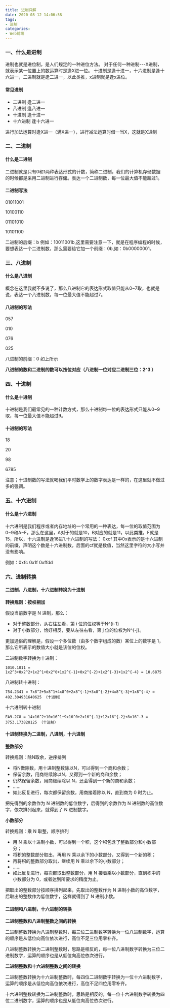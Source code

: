 ```yaml
---
title: 进制详解
date: 2020-08-12 14:06:58
tags:
- 进制
categories:
- Web前端
---
```

### 一、什么是进制
进制也就是进位制，是人们规定的一种进位方法。 对于任何一种进制---X进制，就表示某一位置上的数运算时是逢X进一位。 十进制是逢十进一，十六进制是逢十六进一，二进制就是逢二进一，以此类推，x进制就是逢x进位。
<!--more-->


#### 常见进制

- 二进制 逢二进一
- 八进制 逢八进一
- 十进制 逢十进一
- 十六进制 逢十六进一

进行加法运算时逢X进一（满X进一），进行减法运算时借一当X，这就是X进制

### 二、二进制
#### 什么是二进制
二进制就是只有0和1两种表达形式的计数，简称二进制，我们的计算机存储数据的时候都是采用二进制进行存储。表达一个二进制数，每一位最大值不能超过1。

#### 二进制写法
01011001

10100110

01101010

10101100

二进制的后缀：b   例如：10011001b,这里需要注意一下，就是在程序编程的时候，要想表达一个二进制数，那么需要给它加一个前缀：0b,如：0b00000001。

### 三、八进制
#### 什么是八进制
概念在这里我就不多说了，那么八进制它的表达形式取值只能从0~7取，也就是说，表达一个八进制数，每一位最大值不能超过7。

#### 八进制的写法
057

010

076

025
            
八进制的前缀：0  如上所示

**八进制的数和二进制的数可以按位对应（八进制一位对应二进制三位：2^3 ）**

### 四、十进制
#### 什么是十进制
十进制是我们最常见的一种计数方式，那么十进制每一位的表达形式只能从0~9取，每一位最大值不能超过9。

#### 十进制的写法
18

20

98

6785

注意；十进制数的写法就喝我们平时数学上的数字表达是一样的，在这里就不做过多的强调。

### 五、十六进制
#### 什么是十六进制
十六进制是我们程序或者内存地址的一个常用的一种表达，每一位的取值范围为0~9和A~F，那么在这里，A对于的就是10，B对应的就是11，以此类推，F就是15，所以，十六进制是逢16进1.十六进制的写法： 0xcf   其中0x表示的是十六进制的前缀，声明这个数是十六进制数，后面的cf就是数值，当然这里字符的大小写并没有影响。

例如：0xfc   0x1f  0xffdd

### 六、进制转换
#### 二进制，八进制，十六进制转换为十进制

**转换规则：按权相加**

假设当前数字是 N 进制，那么：

- 对于整数部分，从右往左看，第 i 位的位权等于N^{i-1}
- 对于小数部分，恰好相反，要从左往右看，第 j 位的位权为N^{-j}。

更加通俗的理解是，假设一个多位数（由多个数字组成的数）某位上的数字是 1，那么它所表示的数值大小就是该位的位权。

二进制数字转换为十进制：

```
1010.1011 = 1x2^3+0x2^2+1x2^1+0x2^0+1x2^{-1}+0x2^{-2}+1x2^{-3}+1x2^{-4} = 10.6875 
```

八进制转十进制：

```
754.2341 = 7x8^2+5x8^1+4x8^0+2x8^{-1}+3x8^{-2}+4x8^{-3}+1x8^{-4} = 492.304931640625 （十进制）
```

十六进制转十进制

```
EA9.2C8 = 14x16^2+10x16^1+9x16^0+2x16^{-1}+12x16^{-2}+8x16^-3 = 3753.173828125 （十进制）
```

#### 十进制转换为二进制，八进制，十六进制

**整数部分**

转换规则：除N取余，逆序排列

- 将N做除数，用十进制整数除以N，可以得到一个商和余数；
- 保留余数，用商继续除以N，又得到一个新的商和余数；
- 仍然保留余数，用商继续除以 N，还会得到一个新的商和余数；
- ......
- 如此反复进行，每次都保留余数，用商接着除以 N，直到商为 0 时为止。

把先得到的余数作为 N 进制数的低位数字，后得到的余数作为 N 进制数的高位数字，依次排列起来，就得到了 N 进制数字。

**小数部分**

转换规则：乘 N 取整，顺序排列

- 用 N 乘以十进制小数，可以得到一个积，这个积包含了整数部分和小数部分；
- 将积的整数部分取出，再用 N 乘以余下的小数部分，又得到一个新的积；
- 再将积的整数部分取出，继续用 N 乘以余下的小数部分；
- ……
- 如此反复进行，每次都取出整数部分，用 N 接着乘以小数部分，直到积中的小数部分为 0，或者达到所要求的精度为止。

把取出的整数部分按顺序排列起来，先取出的整数作为 N 进制小数的高位数字，后取出的整数作为低位数字，这样就得到了 N 进制小数。

#### 二进制和八进制，十六进制的转换

**二进制整数和八进制整数之间的转换**

二进制整数转换为八进制整数时，每三位二进制数字转换为一位八进制数字，运算的顺序是从低位向高位依次进行，高位不足三位用零补齐。

八进制整数转换为二进制整数时，思路是相反的，每一位八进制数字转换为三位二进制数字，运算的顺序也是从低位向高位依次进行。

**二进制整数和十六进制整数之间的转换**

二进制整数转换为十六进制整数时，每四位二进制数字转换为一位十六进制数字，运算的顺序是从低位向高位依次进行，高位不足四位用零补齐。

十六进制整数转换为二进制整数时，思路是相反的，每一位十六进制数字转换为四位二进制数字，运算的顺序也是从低位向高位依次进行。
